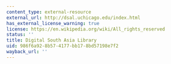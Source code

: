 ```yaml
---
content_type: external-resource
external_url: http://dsal.uchicago.edu/index.html
has_external_license_warning: true
license: https://en.wikipedia.org/wiki/All_rights_reserved
status: ''
title: Digital South Asia Library
uid: 986f6a92-8b57-4177-bb17-8bd57198e7f2
wayback_url: ''
---
```

